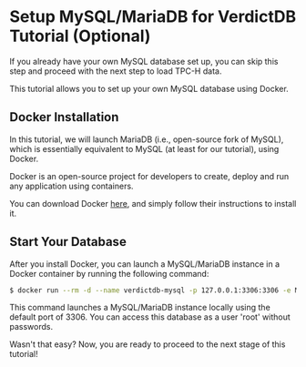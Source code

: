 # Setup MySQL/MariaDB for VerdictDB Tutorial (Optional)

If you already have your own MySQL database set up, you can skip this step and proceed with the next step to load TPC-H data.

This tutorial allows you to set up your own MySQL database using Docker.

## Docker Installation

In this tutorial, we will launch MariaDB (i.e., open-source fork of MySQL), which is essentially equivalent to MySQL (at least for our tutorial), using Docker.

Docker is an open-source project for developers to create, deploy and run any application using containers.

You can download Docker [here](https://www.docker.com/community-edition#/download), and simply follow their instructions to install it.

## Start Your Database

After you install Docker, you can launch a MySQL/MariaDB instance in a Docker container by running the following command:

```bash
$ docker run --rm -d --name verdictdb-mysql -p 127.0.0.1:3306:3306 -e MYSQL_DATABASE=test -e MYSQL_ALLOW_EMPTY_PASSWORD=yes mariadb:10
```

This command launches a MySQL/MariaDB instance locally using the default port of 3306.
You can access this database as a user 'root' without passwords.

Wasn't that easy? Now, you are ready to proceed to the next stage of this tutorial!